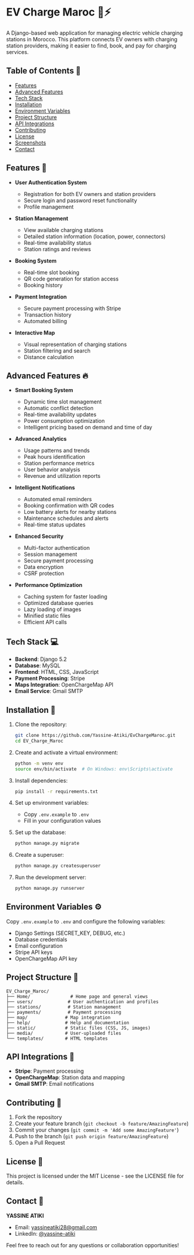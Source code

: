 # EV Charge Maroc 🚗⚡

A Django-based web application for managing electric vehicle charging stations in Morocco. This platform connects EV owners with charging station providers, making it easier to find, book, and pay for charging services.

## Table of Contents 📑
- [Features](#features-)
- [Advanced Features](#advanced-features-)
- [Tech Stack](#tech-stack-)
- [Installation](#installation-)
- [Environment Variables](#environment-variables-)
- [Project Structure](#project-structure-)
- [API Integrations](#api-integrations-)
- [Contributing](#contributing-)
- [License](#license-)
- [Screenshots](#screenshots-)
- [Contact](#contact-)

## Features 🌟

- **User Authentication System**
  - Registration for both EV owners and station providers
  - Secure login and password reset functionality
  - Profile management

- **Station Management**
  - View available charging stations
  - Detailed station information (location, power, connectors)
  - Real-time availability status
  - Station ratings and reviews

- **Booking System**
  - Real-time slot booking
  - QR code generation for station access
  - Booking history

- **Payment Integration**
  - Secure payment processing with Stripe
  - Transaction history
  - Automated billing

- **Interactive Map**
  - Visual representation of charging stations
  - Station filtering and search
  - Distance calculation

## Advanced Features 🔥

- **Smart Booking System**
  - Dynamic time slot management
  - Automatic conflict detection
  - Real-time availability updates
  - Power consumption optimization
  - Intelligent pricing based on demand and time of day

- **Advanced Analytics**
  - Usage patterns and trends
  - Peak hours identification
  - Station performance metrics
  - User behavior analysis
  - Revenue and utilization reports

- **Intelligent Notifications**
  - Automated email reminders
  - Booking confirmation with QR codes
  - Low battery alerts for nearby stations
  - Maintenance schedules and alerts
  - Real-time status updates

- **Enhanced Security**
  - Multi-factor authentication
  - Session management
  - Secure payment processing
  - Data encryption
  - CSRF protection

- **Performance Optimization**
  - Caching system for faster loading
  - Optimized database queries
  - Lazy loading of images
  - Minified static files
  - Efficient API calls

## Tech Stack 💻

- **Backend**: Django 5.2
- **Database**: MySQL
- **Frontend**: HTML, CSS, JavaScript
- **Payment Processing**: Stripe
- **Maps Integration**: OpenChargeMap API
- **Email Service**: Gmail SMTP

## Installation 🚀

1. Clone the repository:
   ```bash
   git clone https://github.com/Yassine-Atiki/EvChargeMaroc.git
   cd EV_Charge_Maroc
   ```

2. Create and activate a virtual environment:
   ```bash
   python -m venv env
   source env/bin/activate  # On Windows: env\Scripts\activate
   ```

3. Install dependencies:
   ```bash
   pip install -r requirements.txt
   ```

4. Set up environment variables:
   - Copy `.env.example` to `.env`
   - Fill in your configuration values

5. Set up the database:
   ```bash
   python manage.py migrate
   ```

6. Create a superuser:
   ```bash
   python manage.py createsuperuser
   ```

7. Run the development server:
   ```bash
   python manage.py runserver
   ```

## Environment Variables ⚙️

Copy `.env.example` to `.env` and configure the following variables:

- Django Settings (SECRET_KEY, DEBUG, etc.)
- Database credentials
- Email configuration
- Stripe API keys
- OpenChargeMap API key

## Project Structure 📁

```
EV_Charge_Maroc/
├── Home/               # Home page and general views
├── users/             # User authentication and profiles
├── stations/          # Station management
├── payments/          # Payment processing
├── map/              # Map integration
├── help/             # Help and documentation
├── static/           # Static files (CSS, JS, images)
├── media/            # User-uploaded files
└── templates/        # HTML templates
```

## API Integrations 🔌

- **Stripe**: Payment processing
- **OpenChargeMap**: Station data and mapping
- **Gmail SMTP**: Email notifications

## Contributing 🤝

1. Fork the repository
2. Create your feature branch (`git checkout -b feature/AmazingFeature`)
3. Commit your changes (`git commit -m 'Add some AmazingFeature'`)
4. Push to the branch (`git push origin feature/AmazingFeature`)
5. Open a Pull Request

## License 📄

This project is licensed under the MIT License - see the LICENSE file for details.

## Contact 📧

**YASSINE ATIKI**
- Email: yassineatiki28@gmail.com
- LinkedIn: [@yassine-atiki](https://www.linkedin.com/in/yassine-atiki-b8a815332/)


Feel free to reach out for any questions or collaboration opportunities!
